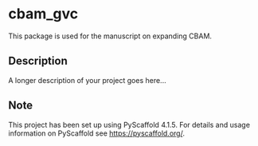 # cbam_gvc

This package is used for the manuscript on expanding CBAM.


## Description

A longer description of your project goes here...


<!-- pyscaffold-notes -->

## Note

This project has been set up using PyScaffold 4.1.5. For details and usage
information on PyScaffold see https://pyscaffold.org/.
